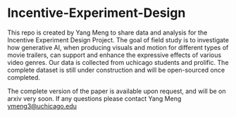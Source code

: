 # Incentive-Experiment-Design
This repo is created by Yang Meng to share data and analysis for the Incentive Experiment Design Project. The goal of field study is to investigate how generative AI, when producing visuals and motion for different types of movie trailers, can support and enhance the expressive effects of various video genres. Our data is collected from uchicago students and prolific. The complete dataset is still under construction and will be open-sourced once completed. 

The complete version of the paper is available upon request, and will be on arxiv very soon. If any questions please contact Yang Meng ymeng3@uchicago.edu
